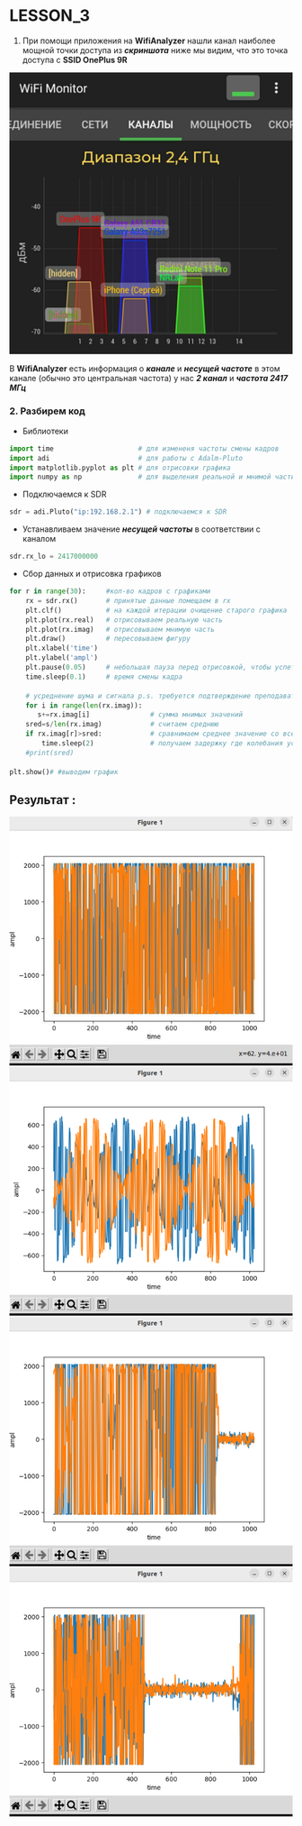 # LESSON_3


1. При помощи приложения на **WifiAnalyzer** нашли канал наиболее мощной точки доступа из ___скриншота___ ниже мы видим, что это точка доступа с **SSID OnePlus 9R**

![](https://github.com/Ivan-PIA/Adalm-Pluto-SDR/blob/main/lesson3/photo/photo_2023-09-27_22-36-51.jpg)

В **WifiAnalyzer** есть информация о ___канале___ и ___несущей частоте___ в этом канале (обычно это центральная частота) у нас ___2 канал___ и ___частота 2417 МГц___

### 2. Разбирем код

- Библиотеки

```py
import time                     # для измененя частоты смены кадров 
import adi                      # для работы с Adalm-Pluto
import matplotlib.pyplot as plt # для отрисовки графика
import numpy as np              # для выделения реальной и мнимой части
```

- Подключаемся к SDR

```py
sdr = adi.Pluto("ip:192.168.2.1") # подключаемся к SDR
```

- Устанавливаем значение ***несущей частоты*** в соответствии с каналом

```py
sdr.rx_lo = 2417000000
```

- Сбор данных и отрисовка графиков

```py
for r in range(30):     #кол-во кадров с графиками
    rx = sdr.rx()       # принятые данные помещаем в rx
    plt.clf()           # на каждой итерации очищение старого графика
    plt.plot(rx.real)   # отрисовываем реальную часть
    plt.plot(rx.imag)   # отрисовываем мнимую часть
    plt.draw()          # пересовываем фигуру
    plt.xlabel('time')
    plt.ylabel('ampl')
    plt.pause(0.05)     # небольшая пауза перед отрисовкой, чтобы успеть обработать данные
    time.sleep(0.1)     # время смены кадра 
    
    # усреднение шума и сигнала p.s. требуется подтверждение преподавателя легально ли?
    for i in range(len(rx.imag)):  
       s+=rx.imag[i]               # сумма мнимых значений
    sred=s/len(rx.imag)            # считаем среднюю 
    if rx.imag[r]>sred:            # сравнимаем среднее значение со всеми мнимыми элементами  
        time.sleep(2)              # получаем задержку где колебания усреднены и не выше средней
    #print(sred)

plt.show()# #выводим график
```

## Результат :

![](https://github.com/Ivan-PIA/Adalm-Pluto-SDR/blob/main/lesson3/photo/photo_2023-09-27_22-33-06.jpg) 
![](https://github.com/Ivan-PIA/Adalm-Pluto-SDR/blob/main/lesson3/photo/%D0%A1%D0%BD%D0%B8%D0%BC%D0%BE%D0%BA%20%D1%8D%D0%BA%D1%80%D0%B0%D0%BD%D0%B0%20%D0%BE%D1%82%202023-09-27%2018-11-59.png)
![](https://github.com/Ivan-PIA/Adalm-Pluto-SDR/blob/main/lesson3/photo/%D0%A1%D0%BD%D0%B8%D0%BC%D0%BE%D0%BA%20%D1%8D%D0%BA%D1%80%D0%B0%D0%BD%D0%B0%20%D0%BE%D1%82%202023-09-27%2018-12-07.png) 
![](https://github.com/Ivan-PIA/Adalm-Pluto-SDR/blob/main/lesson3/photo/%D0%A1%D0%BD%D0%B8%D0%BC%D0%BE%D0%BA%20%D1%8D%D0%BA%D1%80%D0%B0%D0%BD%D0%B0%20%D0%BE%D1%82%202023-09-27%2018-12-26.png)
